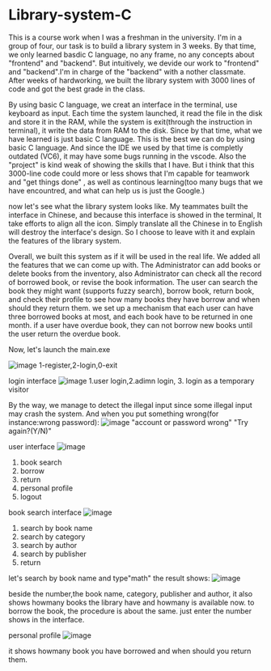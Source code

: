 # Library-system-C

This is a course work when I was a freshman in the university. I'm in a group of four, our task is to build a library system in 3 weeks. By that time, we only learned basdic C language, no any frame, no any concepts about "frontend" and "backend". But intuitively, we devide our work to "frontend" and "backend".I'm in charge of the "backend" with a nother classmate.  After weeks of hardworking, we built the library system with 3000 lines of code and got the best grade in the class.

By using basic C language, we creat an interface in the terminal, use keyboard as input. Each time the system launched, it read the file in the disk and store it in the RAM, while the system is exit(through the instruction in terminal), it write the data from RAM to the disk. Since by that time, what we have learned is just basic C language. This is the best we can do by using basic C language. And since the IDE we used by that time is completly outdated (VC6), it may have some bugs running in the vscode. Also the "project" is kind weak of showing the skills that I have. But i think that this 3000-line code could more or less shows that I'm capable for teamwork and "get things done" , as well as continous learning(too many bugs that we have encountred, and what can help us is just the Google.)


now let's see what the library system looks like.
My teammates built the interface in Chinese, and because this interface is showed in the terminal, It take efforts to align all the icon. Simply translate all the Chinese in to English will destroy the interface's design. So I choose to leave with it and explain the features of the library system.

Overall, we built this system as if it will be used in the real life. We added all the features that we can come up with. 
The Administrator can add books or delete books from the inventory, also Administrator can check all the record of borrowed book, or revise the book information.
The user can search the book they might want (supports fuzzy search), borrow book, return book, and check their profile to see how many books they have borrow and when should they return them. we set up a mechanism that each user can have three borrowed books at most, and each book have to be returned in one month. if a user have overdue book, they can not borrow new books until the user return the overdue book.


Now, let's launch the main.exe

![image](https://user-images.githubusercontent.com/86272490/211156682-24eddf9c-4631-472d-ad36-b021ac1e56c6.png)
1-register,2-login,0-exit


login interface
![image](https://user-images.githubusercontent.com/86272490/211156761-7e30c609-cad2-473c-8e0b-4c4e5605175d.png)
1.user login,2.adimn login, 3. login as a temporary visitor

By the way, we manage to detect the illegal input since some illegal input may crash the system. And when you put something wrong(for instance:wrong password):
![image](https://user-images.githubusercontent.com/86272490/211157145-b6ffa1b0-b313-4365-91e3-e21e2cf28cae.png)
"account or password wrong"
"Try again?(Y/N)"


user interface
![image](https://user-images.githubusercontent.com/86272490/211160267-9279137c-625f-4dfe-b79e-7a928cae2125.png)
1. book search
2. borrow
3. return
4. personal profile
0. logout
 
book search interface
![image](https://user-images.githubusercontent.com/86272490/211160367-6a056508-5f85-44b9-ac14-4574502e8d42.png)
1. search by book name 
2. search by category
3. search by author
4. search by publisher
0. return

let's search by book name and type"math"
the result shows:
![image](https://user-images.githubusercontent.com/86272490/211160513-2112cc51-d322-4612-a88e-45243a92abc1.png)

beside the number,the book name, category, publisher and author, it also shows howmany books the library have and howmany is available now.
to borrow the book, the procedure is about the same. just enter the number shows in the interface.


personal profile
![image](https://user-images.githubusercontent.com/86272490/211160674-3565de30-0567-41b9-b263-e85409e2d626.png)

it shows howmany book you have borrowed and when should you return them.






